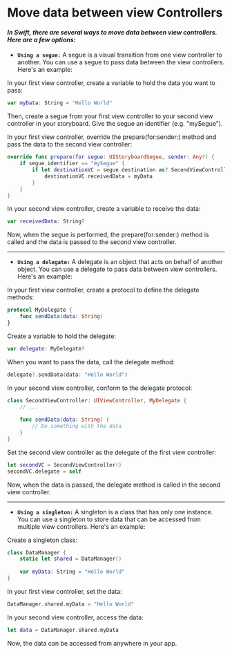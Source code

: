 # **Move data between view Controllers**

#### *In Swift, there are several ways to move data between view controllers. Here are a few options:*

- **`Using a segue:`** A segue is a visual transition from one view controller to another. You can use a segue to pass data between the view controllers. Here's an example:

In your first view controller, create a variable to hold the data you want to pass:
```swift
var myData: String = "Hello World"
```
Then, create a segue from your first view controller to your second view controller in your storyboard. Give the segue an identifier (e.g. "mySegue").

In your first view controller, override the prepare(for:sender:) method and pass the data to the second view controller:

```swift
override func prepare(for segue: UIStoryboardSegue, sender: Any?) {
    if segue.identifier == "mySegue" {
        if let destinationVC = segue.destination as? SecondViewController {
            destinationVC.receivedData = myData
        }
    }
}
```
In your second view controller, create a variable to receive the data:

```swift
var receivedData: String?
```
Now, when the segue is performed, the prepare(for:sender:) method is called and the data is passed to the second view controller.

---

- **`Using a delegate:`** A delegate is an object that acts on behalf of another object. You can use a delegate to pass data between view controllers. Here's an example:

In your first view controller, create a protocol to define the delegate methods:

```swift
protocol MyDelegate {
    func sendData(data: String)
}
```
Create a variable to hold the delegate:

```swift
var delegate: MyDelegate?
```
When you want to pass the data, call the delegate method:

```swift
delegate?.sendData(data: "Hello World")
```
In your second view controller, conform to the delegate protocol:

```swift
class SecondViewController: UIViewController, MyDelegate {
    // ...
    
    func sendData(data: String) {
        // Do something with the data
    }
}
```
Set the second view controller as the delegate of the first view controller:

```swift
let secondVC = SecondViewController()
secondVC.delegate = self
```

Now, when the data is passed, the delegate method is called in the second view controller.

---

- **`Using a singleton:`** A singleton is a class that has only one instance. You can use a singleton to store data that can be accessed from multiple view controllers. Here's an example:

Create a singleton class:

```swift
class DataManager {
    static let shared = DataManager()
    
    var myData: String = "Hello World"
}
```
In your first view controller, set the data:

```swift
DataManager.shared.myData = "Hello World"
```
In your second view controller, access the data:

```swift
let data = DataManager.shared.myData
```
Now, the data can be accessed from anywhere in your app.
